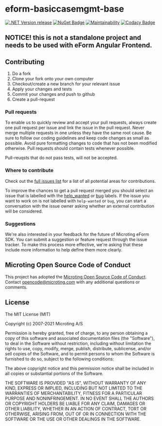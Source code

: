 # eform-basiccasemgmt-base
[![.NET Version release](https://github.com/microting/eform-basiccasemgmt-base/actions/workflows/dotnet-core.yml/badge.svg)](https://github.com/microting/eform-basiccasemgmt-base/actions/workflows/dotnet-core.yml)
[![NuGet Badge](https://buildstats.info/nuget/Microting.eFormBasicCaseManagementBase)](https://www.nuget.org/packages/Microting.eFormBasicCaseManagementBase/)
[![Maintainability](https://api.codeclimate.com/v1/badges/f19b70582b067e47344f/maintainability)](https://codeclimate.com/github/microting/eform-basiccasemgmt-base/maintainability)
[![Codacy Badge](https://app.codacy.com/project/badge/Grade/bf8a490b876544c2954fbf58d0279bf1)](https://www.codacy.com/gh/microting/eform-basiccasemgmt-base/dashboard?utm_source=github.com&amp;utm_medium=referral&amp;utm_content=microting/eform-basiccasemgmt-base&amp;utm_campaign=Badge_Grade)


## NOTICE! this is not a standalone project and needs to be used with eForm Angular Frontend.

## Contributing

1. Do a fork
2. Clone your fork onto your own computer
3. Checkout/create a new branch for your relevant issue
4. Apply your changes and tests
5. Commit your changes and push to github
6. Create a pull-request

### Pull requests

To enable us to quickly review and accept your pull requests, always create one pull request per issue and link the issue in the pull request. Never merge multiple requests in one unless they have the same root cause. Be sure to follow our coding guidelines and keep code changes as small as possible. Avoid pure formatting changes to code that has not been modified otherwise. Pull requests should contain tests whenever possible.

Pull-reuqsts that do not pass tests, will not be accepted.

### Where to contribute

Check out the [full issues list](https://github.com/microting/eform-basiccasemgmt-base/issues) for a list of all potential areas for contributions.

To improve the chances to get a pull request merged you should select an issue that is labelled with the [help_wanted](https://github.com/microting/eform-basiccasemgmt-base/issues?q=is%3Aissue+is%3Aopen+label%3Ahelp_wanted) or [bug](https://github.com/microting/eform-basiccasemgmt-base/issues?q=is%3Aissue+is%3Aopen+label%3Abug) labels. If the issue you want to work on is not labelled with `help-wanted` or `bug`, you can start a conversation with the issue owner asking whether an external contribution will be considered.

### Suggestions

We're also interested in your feedback for the future of Microting eForm SDK. You can submit a suggestion or feature request through the issue tracker. To make this process more effective, we're asking that these include more information to help define them more clearly.

## Microting Open Source Code of Conduct

This project has adopted the [Microting Open Source Code of Conduct](https://www.microting.com/microting-open-source-code-of-conduct). Contact opencode@microting.com with any additional questions or comments.


## License

The MIT License (MIT)

Copyright (c) 2007-2021 Microting A/S

Permission is hereby granted, free of charge, to any person obtaining a copy
of this software and associated documentation files (the "Software"), to deal
in the Software without restriction, including without limitation the rights
to use, copy, modify, merge, publish, distribute, sublicense, and/or sell
copies of the Software, and to permit persons to whom the Software is
furnished to do so, subject to the following conditions:

The above copyright notice and this permission notice shall be included in all
copies or substantial portions of the Software.

THE SOFTWARE IS PROVIDED "AS IS", WITHOUT WARRANTY OF ANY KIND, EXPRESS OR
IMPLIED, INCLUDING BUT NOT LIMITED TO THE WARRANTIES OF MERCHANTABILITY,
FITNESS FOR A PARTICULAR PURPOSE AND NONINFRINGEMENT. IN NO EVENT SHALL THE
AUTHORS OR COPYRIGHT HOLDERS BE LIABLE FOR ANY CLAIM, DAMAGES OR OTHER
LIABILITY, WHETHER IN AN ACTION OF CONTRACT, TORT OR OTHERWISE, ARISING FROM,
OUT OF OR IN CONNECTION WITH THE SOFTWARE OR THE USE OR OTHER DEALINGS IN THE
SOFTWARE.
